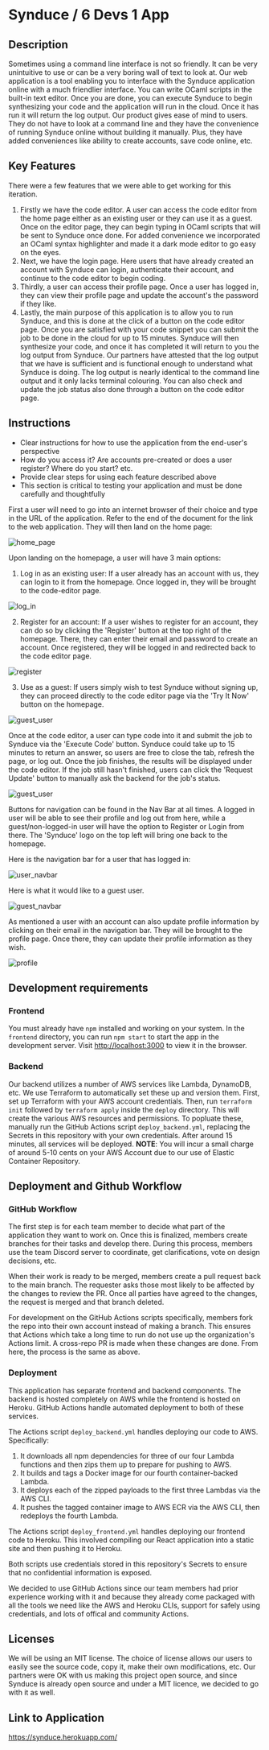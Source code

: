 # Synduce / 6 Devs 1 App

## Description

Sometimes using a command line interface is not so friendly. It can be very unintuitive to use or can be a very boring wall of text to look at. Our web application is a tool enabling you to interface with the Synduce application online with a much friendlier interface. You can write OCaml scripts in the built-in text editor. Once you are done, you can execute Synduce to begin synthesizing your code and the application will run in the cloud. Once it has run it will return the log output. Our product gives ease of mind to users. They do not have to look at a command line and they have the convenience of running Synduce online without building it manually. Plus, they have added conveniences like ability to create accounts, save code online, etc.

## Key Features

There were a few features that we were able to get working for this iteration.
1. Firstly we have the code editor. A user can access the code editor from the home page either as an existing user or they can use it as a guest. Once on the editor page, they can begin typing in OCaml scripts that will be sent to Synduce once done. For added convenience we incorporated an OCaml syntax highlighter and made it a dark mode editor to go easy on the eyes.
2. Next, we have the login page. Here users that have already created an account with Synduce can login, authenticate their account, and continue to the code editor to begin coding.
3. Thirdly, a user can access their profile page. Once a user has logged in, they can view their profile page and update the account's the password if they like. 
4. Lastly, the main purpose of this application is to allow you to run Synduce, and this is done at the click of a button on the code editor page. Once you are satisfied with your code snippet you can submit the job to be done in the cloud for up to 15 minutes. Synduce will then synthesize your code, and once it has completed it will return to you the log output from Synduce. Our partners have attested that the log output that we have is sufficient and is functional enough to understand what Synduce is doing. The log output is nearly identical to the command line output and it only lacks terminal colouring. You can also check and update the job status also done through a button on the code editor page.

## Instructions
 * Clear instructions for how to use the application from the end-user's perspective
 * How do you access it? Are accounts pre-created or does
  a user register? Where do you start? etc. 
 * Provide clear steps for using each feature described above
 * This section is critical to testing your application and must be done carefully and thoughtfully

First a user will need to go into an internet browser of their choice and type in the URL of the application. Refer to the end of the document for the link to the web application. They will then land on the home page:

![home_page](md_images/home_page.png)

Upon landing on the homepage, a user will have 3 main options:

1. Log in as an existing user: If a user already has an account with us, they can login to it from the homepage. Once logged in, they will be brought to the code-editor page. 

![log_in](md_images/login_procedure.png)

2. Register for an account: If a user wishes to register for an account, they can do so by clicking the 'Register' button at the top right of the homepage. There, they can enter their email and password to create an account. Once registered, they will be logged in and redirected back to the code editor page.

![register](md_images/registration_procedure.png)

3. Use as a guest: If users simply wish to test Synduce without signing up, they can proceed directly to the code editor page via the 'Try It Now' button on the homepage.

![guest_user](md_images/guest_user.png)

Once at the code editor, a user can type code into it and submit the job to Synduce via the 'Execute Code' button. Synduce could take up to 15 minutes to return an answer, so users are free to close the tab, refresh the page, or log out. Once the job finishes, the results will be displayed under the code editor. If the job still hasn't finished, users can click the 'Request Update' button to manually ask the backend for the job's status.

![guest_user](md_images/code_editor.png)

Buttons for navigation can be found in the Nav Bar at all times. A logged in user will be able to see their profile and log out from here, while a guest/non-logged-in user will have the option to Register or Login from there. The 'Synduce' logo on the top left will bring one back to the homepage.

Here is the navigation bar for a user that has logged in:

![user_navbar](md_images/logged_in_navbar.png)

Here is what it would like to a guest user.

![guest_navbar](md_images/guest_user_navbar.png)

As mentioned a user with an account can also update profile information by clicking on their email in the navigation bar. They will be brought to the profile page. Once there, they can update their profile information as they wish.

![profile](md_images/update_profile.png)

## Development requirements

### Frontend
You must already have `npm` installed and working on your system. In the `frontend` directory, you can run `npm start` to start the app in the development server. Visit [http://localhost:3000](http://localhost:3000) to view it in the browser.

### Backend
Our backend utilizes a number of AWS services like Lambda, DynamoDB, etc. We use Terraform to automatically set these up and version them. First, set up Terraform with your AWS account credentials. Then, run `terraform init` followed by `terraform apply` inside the `deploy` directory. This will create the various AWS resources and permissions. To popluate these, manually run the GitHub Actions script `deploy_backend.yml`, replacing the Secrets in this repository with your own credentials. After around 15 minutes, all services will be deployed. **NOTE**: You will incur a small charge of around 5-10 cents on your AWS Account due to our use of Elastic Container Repository.

## Deployment and Github Workflow

### GitHub Workflow

The first step is for each team member to decide what part of the application they want to work on. Once this is finalized, members create branches for their tasks and develop there. During this process, members use the team Discord server to coordinate, get clarifications, vote on design decisions, etc.

When their work is ready to be merged, members create a pull request back to the main branch. The requester asks those most likely to be affected by the changes to review the PR. Once all parties have agreed to the changes, the request is merged and that branch deleted.

For development on the GitHub Actions scripts specifically, members fork the repo into their own account instead of making a branch. This ensures that Actions which take a long time to run do not use up the organization's Actions limit. A cross-repo PR is made when these changes are done. From here, the process is the same as above.

### Deployment

This application has separate frontend and backend components. The backend is hosted completely on AWS while the frontend is hosted on Heroku. GitHub Actions handle automated deployment to both of these services.

The Actions script `deploy_backend.yml` handles deploying our code to AWS. Specifically: 
1. It downloads all npm dependencies for three of our four Lambda functions and then zips them up to prepare for pushing to AWS.
2. It builds and tags a Docker image for our fourth container-backed Lambda.
3. It deploys each of the zipped payloads to the first three Lambdas via the AWS CLI.
4. It pushes the tagged container image to AWS ECR via the AWS CLI, then redeploys the fourth Lambda.

The Actions script `deploy_frontend.yml` handles deploying our frontend code to Heroku. This involved compiling our React application into a static site and then pushing it to Heroku.

Both scripts use credentials stored in this repository's Secrets to ensure that no confidential information is exposed.

We decided to use GitHub Actions since our team members had prior experience working with it and because they already come packaged with all the tools we need like the AWS and Heroku CLIs, support for safely using credentials, and lots of offical and community Actions.

## Licenses

We will be using an MIT license. The choice of license allows our users to easily see the source code, copy it, make their own modifications, etc. Our partners were OK with us making this project open source, and since Synduce is already open source and under a MIT licence, we decided to go with it as well.

## Link to Application

https://synduce.herokuapp.com/
